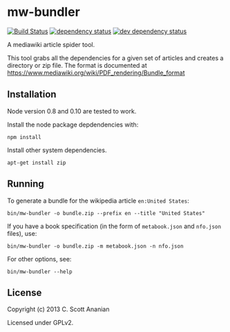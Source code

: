 # mw-bundler

[![Build Status][1]][2] [![dependency status][3]][4] [![dev dependency status][5]][6]

A mediawiki article spider tool.

This tool grabs all the dependencies for a given set of articles and
creates a directory or zip file.  The format is documented at
https://www.mediawiki.org/wiki/PDF_rendering/Bundle_format

## Installation

Node version 0.8 and 0.10 are tested to work.

Install the node package depdendencies with:
```
npm install
```

Install other system dependencies.
```
apt-get install zip
```

## Running

To generate a bundle for the wikipedia article `en:United States`:
```
bin/mw-bundler -o bundle.zip --prefix en --title "United States"
```

If you have a book specification (in the form of `metabook.json` and
`nfo.json` files), use:
```
bin/mw-bundler -o bundle.zip -m metabook.json -n nfo.json
```

For other options, see:
```
bin/mw-bundler --help
```

## License

Copyright (c) 2013 C. Scott Ananian

Licensed under GPLv2.

[1]: https://travis-ci.org/cscott/mw-bundler.png
[2]: https://travis-ci.org/cscott/mw-bundler
[3]: https://david-dm.org/cscott/mw-bundler.png
[4]: https://david-dm.org/cscott/mw-bundler
[5]: https://david-dm.org/cscott/mw-bundler/dev-status.png
[6]: https://david-dm.org/cscott/mw-bundler#info=devDependencies
